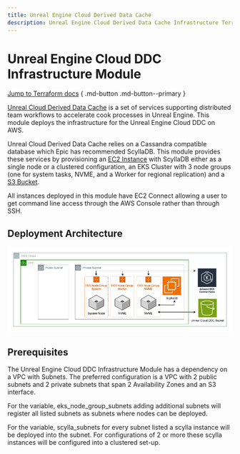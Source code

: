 ```yaml
---
title: Unreal Engine Cloud Derived Data Cache
description: Unreal Engine Cloud Derived Data Cache Infrastructure Terraform module for game development on AWS
---
```


# Unreal Engine Cloud DDC Infrastructure Module

[Jump to Terraform docs](./terraform-docs.md) { .md-button .md-button--primary }

[Unreal Cloud Derived Data Cache](https://github.com/EpicGames/UnrealEngine/tree/release/Engine/Source/Programs/UnrealCloudDDC) is a set of services supporting distributed team workflows to accelerate cook processes in Unreal Engine. This module deploys the infrastructure for the Unreal Engine Cloud DDC on AWS.

Unreal Cloud Derived Data Cache relies on a Cassandra compatible database which Epic has recommended ScyllaDB. This module provides these services by provisioning an [EC2 Instance](https://aws.amazon.com/ec2/) with ScyllaDB either as a single node or a clustered configuration, an EKS Cluster with 3 node groups (one for system tasks, NVME, and a Worker for regional replication) and a [S3 Bucket](https://aws.amazon.com/s3/).

All instances deployed in this module have EC2 Connect allowing a user to get command line access through the AWS Console rather than through SSH.

## Deployment Architecture
![Unreal Engine Cloud DDC Infra Module Architecture](../../../media/images/unreal-cloud-ddc-infra.png)

## Prerequisites
The Unreal Engine Cloud DDC Infrastructure Module has a dependency on a VPC with Subnets. The preferred configuration is a VPC with 2 public subnets and 2 private subnets that span 2 Availability Zones and an S3 interface.

For the variable, eks_node_group_subnets adding additional subnets will register all listed subnets as subnets where nodes can be deployed.

For the variable, scylla_subnets for every subnet listed a scylla instance will be deployed into the subnet. For configurations of 2 or more these scylla instances will be configured into a clustered set-up.

